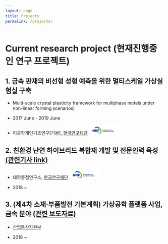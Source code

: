 ```yaml
---
layout: page
title: Projects
permalink: /projects/
---
```


# Current research project (현재진행중인 연구 프로젝트)

## 1. 금속 판재의 비선형 성형 예측을 위한 멀티스케일 가상실험실 구축

- Multi-scale crystal plasticity framework for multiphase metals under non-linear forming scenarios)

- 2017 June - 2019 June

- 이공학개인기초연구[기본], [한국연구재단](http://www.nrf.re.kr/) <img src='/images/nrf.jpg' width='100'>

## 2. 친환경 난연 하이브리드 복합재 개발 및 전문인력 육성 [(관련기사 link)](http://m.idomin.com/?mod=news&act=articleView&idxno=567569&sc_code=1395288763&page=&total=#06wC)

- 대학중점연구소, [한국연구재단](http://www.nrf.re.kr/) <img src='/images/nrf.jpg' width='100'>

- 2018 ~

## 3. (제4차 소재·부품발전 기본계획) 가상공학 플랫폼 사업, 금속 분야  [(관련 보도자료)](http://www.motie.go.kr/motie/ne/presse/press2/bbs/bbsView.do?bbs_seq_n=159236&bbs_cd_n=81)

   - [산업통상자원부](http://www.motie.go.kr/www/main.do)

- 2018 ~